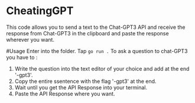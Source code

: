 # CheatingGPT
This code allows you to send a text to the Chat-GPT3 API and receive the response from Chat-GPT3 in the clipboard and paste the response wherever you want.

#Usage
Enter into the folder. Tap `go run .`
To ask a question to chat-GPT3 you have to :
1) Write the question into the text editor of your choice and add at the end '-gpt3'.
2) Copy the entire ssentence with the flag '-gpt3' at the end.
3) Wait until you get the API Response into your terminal.
4) Paste the API Response where you want.

